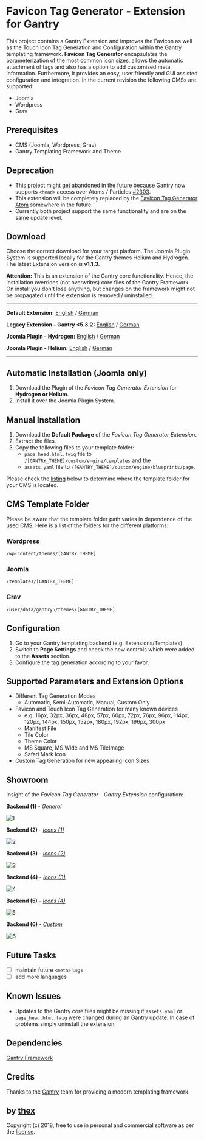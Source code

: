 # Favicon Tag Generator - Extension for Gantry
This project contains a Gantry Extension and improves the Favicon as well as the Touch Icon Tag Generation and Configuration within the Gantry templating framework. **Favicon Tag Generator** encapsulates the parameterization of the most common icon sizes, allows the automatic attachment of tags and also has a option to add customized meta information. Furthermore, it provides an easy, user friendly and GUI assisted configuration and integration. In the current revision the following CMSs are supported:
* Joomla
* Wordpress
* Grav

## Prerequisites
* CMS (Joomla, Wordpress, Grav)
* Gantry Templating Framework and Theme

## Deprecation
* This project might get abandoned in the future because Gantry now supports `<head>` access over Atoms / Particles [#2303](https://github.com/gantry/gantry5/issues/2303).
* This extension will be completely replaced by the [Favicon Tag Generator Atom](https://github.com/thexmanxyz/Favicon-Tag-Generator-Atom-Gantry) somewhere in the future.
* Currently both project support the same functionality and are on the same update level.

## Download
Choose the correct download for your target platform. The Joomla Plugin System is supported locally for the Gantry themes Helium and Hydrogen. The latest Extension version is **v1.1.3**.

**Attention:** This is an extension of the Gantry core functionality. Hence, the installation overrides (not overwrites) core files of the Gantry Framework. On install you don't lose anything, but changes on the framework might not be propagated until the extension is removed / uninstalled.
___
**Default Extension:**
[English](https://github.com/thexmanxyz/Favicon-Tag-Generator-Gantry/releases/download/v1.1.3/ftg.extension.only.EN.v1.1.3.zip) / [German](https://github.com/thexmanxyz/Favicon-Tag-Generator-Gantry/releases/download/v1.1.3/ftg.extension.only.DE.v1.1.3.zip)

**Legacy Extension - Gantry <5.3.2:**
[English](https://github.com/thexmanxyz/Favicon-Tag-Generator-Gantry/releases/download/v1.1.3/ftg.extension.only.legacy.EN.v1.1.3.zip) / [German](https://github.com/thexmanxyz/Favicon-Tag-Generator-Gantry/releases/download/v1.1.3/ftg.extension.only.legacy.DE.v1.1.3.zip)

**Joomla Plugin - Hydrogen:**
[English](https://github.com/thexmanxyz/Favicon-Tag-Generator-Gantry/releases/download/v1.1.3/ftg.j3.hydrogen.EN.v1.1.3.zip) / [German](https://github.com/thexmanxyz/Favicon-Tag-Generator-Gantry/releases/download/v1.1.3/ftg.j3.hydrogen.DE.v1.1.3.zip)

**Joomla Plugin - Helium:**
[English](https://github.com/thexmanxyz/Favicon-Tag-Generator-Gantry/releases/download/v1.1.3/ftg.j3.helium.EN.v1.1.3.zip) / [German](https://github.com/thexmanxyz/Favicon-Tag-Generator-Gantry/releases/download/v1.1.3/ftg.j3.helium.DE.v1.1.3.zip)
___

## Automatic Installation (Joomla only)
1. Download the Plugin of the *Favicon Tag Generator Extension* for **Hydrogen or Helium**.
2. Install it over the Joomla Plugin System.

## Manual Installation
1. Download the **Default Package** of the *Favicon Tag Generator Extension*.
2. Extract the files.
3. Copy the following files to your template folder:
   * `page_head.html.twig` file to `/[GANTRY_THEME]/custom/engine/templates` and the 
   * `assets.yaml` file to `/[GANTRY_THEME]/custom/engine/blueprints/page`.
   
Please check the [listing](https://github.com/thexmanxyz/Favicon-Tag-Generator-Gantry#cms-template-folder) below to determine where the template folder for your CMS is located.

## CMS Template Folder
Please be aware that the template folder path varies in dependence of the used CMS. Here is a list of the folders for the different platforms:

### Wordpress
`/wp-content/themes/[GANTRY_THEME]`

### Joomla
`/templates/[GANTRY_THEME]`

### Grav
`/user/data/gantry5/themes/[GANTRY_THEME]`

## Configuration
1. Go to your Gantry templating backend (e.g. Extensions/Templates).
2. Switch to **Page Settings** and check the new controls which were added to the **Assets** section.
3. Configure the tag generation according to your favor.

## Supported Parameters and Extension Options
* Different Tag Generation Modes
  * Automatic, Semi-Automatic, Manual, Custom Only
* Favicon and Touch Icon Tag Generation for many known devices
  * e.g. 16px, 32px, 36px, 48px, 57px, 60px, 72px, 76px, 96px, 114px, 120px, 144px, 150px, 152px, 180px, 192px, 196px, 300px
  * Manifest File
  * Tile Color
  * Theme Color
  * MS Square, MS Wide and MS TileImage
  * Safari Mark Icon
 * Custom Tag Generation for new appearing Icon Sizes

## Showroom
Insight of the *Favicon Tag Generator - Gantry Extension* configuration:

**Backend (1)** - *[General](/screenshots/backend_general.png)*

![1](/screenshots/backend_general.png)

**Backend (2)** - *[Icons (1)](/screenshots/backend_icon1.png)*

![2](/screenshots/backend_icon1.png)

**Backend (3)** - *[Icons (2)](/screenshots/backend_icon2.png)*

![3](/screenshots/backend_icon2.png)

**Backend (4)** - *[Icons (3)](/screenshots/backend_icon3.png)*

![4](/screenshots/backend_icon3.png)

**Backend (5)** - *[Icons (4)](/screenshots/backend_icon4.png)*

![5](/screenshots/backend_icon4.png)

**Backend (6)** - *[Custom](/screenshots/backend_custom.png)*

![6](/screenshots/backend_custom.png)

## Future Tasks
- [ ] maintain future `<meta>` tags
- [ ] add more languages

## Known Issues
* Updates to the Gantry core files might be missing if `assets.yaml` or `page_head.html.twig` were changed during an Gantry update. In case of problems simply uninstall the extension.

## Dependencies
[Gantry Framework](http://gantry.org/)

## Credits
Thanks to the [Gantry](https://github.com/gantry) team for providing a modern templating framework.

## by [thex](https://github.com/thexmanxyz)
Copyright (c) 2018, free to use in personal and commercial software as per the [license](/LICENSE.md).

